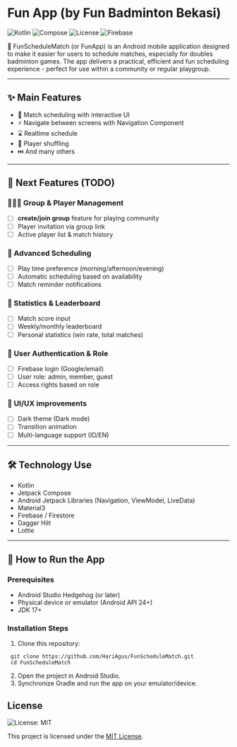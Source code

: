 # Fun App (by Fun Badminton Bekasi)
![Kotlin](https://img.shields.io/badge/Kotlin-1.9.0-blue?logo=kotlin)
![Compose](https://img.shields.io/badge/Jetpack%20Compose-UI-green?logo=android)
![License](https://img.shields.io/badge/License-MIT-yellow.svg)
![Firebase](https://img.shields.io/badge/Firebase-FFCA28?logo=firebase&logoColor=black)

📱 FunScheduleMatch (or FunApp) is an Android mobile application designed to make it easier for users to schedule matches, especially for doubles badminton games. The app delivers a practical, efficient and fun scheduling experience - perfect for use within a community or regular playgroup.

---

## ✨ Main Features

- 📅 Match scheduling with interactive UI
- ⚡ Navigate between screens with Navigation Component
- ⌛ Realtime schedule
- 🔀 Player shuffling
- ⏭️ And many others

---

## 🔮 Next Features (TODO)

### 🧑‍🤝‍🧑 Group & Player Management
- [ ] **create/join group** feature for playing community
- [ ] Player invitation via group link
- [ ] Active player list & match history

### 📅 Advanced Scheduling
- [ ] Play time preference (morning/afternoon/evening)
- [ ] Automatic scheduling based on availability
- [ ] Match reminder notifications

### 🏅 Statistics & Leaderboard
- [ ] Match score input
- [ ] Weekly/monthly leaderboard
- [ ] Personal statistics (win rate, total matches)

### 🔐 User Authentication & Role
- [ ] Firebase login (Google/email)
- [ ] User role: admin, member, guest
- [ ] Access rights based on role

### 🎨 UI/UX improvements
- [ ] Dark theme (Dark mode)
- [ ] Transition animation
- [ ] Multi-language support (ID/EN)

---

## 🛠️ Technology Use

- Kotlin
- Jetpack Compose
- Android Jetpack Libraries (Navigation, ViewModel, LiveData)
- Material3
- Firebase / Firestore
- Dagger Hilt
- Lottie

---

## 🚀 How to Run the App

### Prerequisites

- Android Studio Hedgehog (or later)
- Physical device or emulator (Android API 24+)
- JDK 17+

### Installation Steps

1. Clone this repository:
```
 git clone https://github.com/HariAgus/FunScheduleMatch.git
 cd FunScheduleMatch
```
2. Open the project in Android Studio.
3. Synchronize Gradle and run the app on your emulator/device.
  
## License

![License: MIT](https://img.shields.io/badge/License-MIT-yellow.svg)

This project is licensed under the [MIT License](LICENSE).
